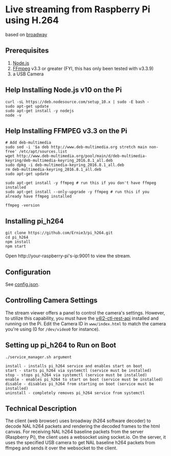 # Live streaming from Raspberry Pi using H.264
based on [broadway](https://github.com/mbebenita/Broadway)

## Prerequisites
1. [Node.js](https://www.w3schools.com/nodejs/nodejs_raspberrypi.asp)
2. [FFmpeg](https://www.ffmpeg.org/) v3.3 or greater (FYI, this has only been tested with v3.3.9)
3. a USB Camera

## Help Installing Node.js v10 on the Pi
```
curl -sL https://deb.nodesource.com/setup_10.x | sudo -E bash -
sudo apt-get update
sudo apt-get install -y nodejs
node -v
```

## Help Installing FFMPEG v3.3 on the Pi
```
# Add deb-multimedia
sudo sed -i '$a deb http://www.deb-multimedia.org stretch main non-free' /etc/apt/sources.list
wget http://www.deb-multimedia.org/pool/main/d/deb-multimedia-keyring/deb-multimedia-keyring_2016.8.1_all.deb
sudo dpkg -i deb-multimedia-keyring_2016.8.1_all.deb
rm deb-multimedia-keyring_2016.8.1_all.deb
sudo apt-get update

sudo apt-get install -y ffmpeg # run this if you don't have ffmpeg installed 
sudo apt-get install --only-upgrade -y ffmpeg # run this if you already have ffmpeg installed

ffmpeg -version
```

## Installing pi_h264
```
git clone https://github.com/Ernie3/pi_h264.git
cd pi_h264
npm install
npm start
```
Open http://your-raspberry-pi's-ip:9001 to view the stream.

## Configuration
See [config.json](https://github.com/Ernie3/pi_h264/blob/master/config.json).

## Controlling Camera Settings
The stream viewer offers a panel to control the camera's settings. However, to utilize this capability, you must have the [v4l2-ctl-rest-api](https://github.com/Ernie3/v4l2-ctl-rest-api) installed and running on the Pi. Edit the Camera ID  in `www/index.html` to match the camera you're using (0 for `/dev/video0` for instance).

## Setting up pi_h264 to Run on Boot
```
./service_manager.sh argument

install - installs pi_h264 service and enables start on boot
start - starts pi_h264 via systemctl (service must be installed)
stop - stops pi_h264 via systemctl (service must be installed)
enable - enables pi_h264 to start on boot (service must be installed)
disable - disables pi_h264 from starting on boot (service must be installed)
uninstall - completely removes pi_h264 service from systemctl
```

## Technical Description
The client (web browser) uses broadway (h264 software decoder) to decode NAL h264 packets and rendering the decoded frames to the html canvas. For receiving NAL h264 baseline packets from the server (Raspberry Pi), the client uses a websocket using socket.io. On the server, it uses the specified USB camera to get NAL baseline h264 packets from ffmpeg and sends it over the websocket to the client.  
